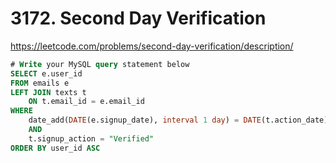 # 3172. Second Day Verification

https://leetcode.com/problems/second-day-verification/description/

```SQL
# Write your MySQL query statement below
SELECT e.user_id
FROM emails e 
LEFT JOIN texts t 
    ON t.email_id = e.email_id
WHERE 
    date_add(DATE(e.signup_date), interval 1 day) = DATE(t.action_date)
    AND 
    t.signup_action = "Verified"
ORDER BY user_id ASC
```
